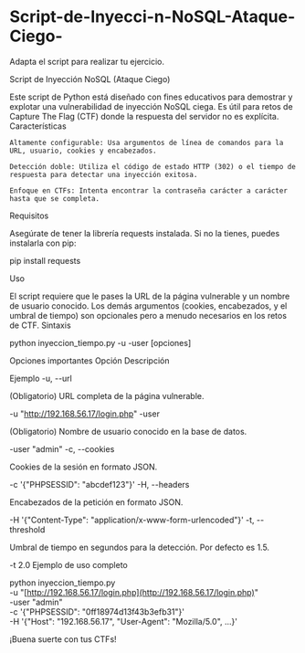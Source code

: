# Script-de-Inyecci-n-NoSQL-Ataque-Ciego-
Adapta el script para realizar tu ejercicio. 


Script de Inyección NoSQL (Ataque Ciego)

Este script de Python está diseñado con fines educativos para demostrar y explotar una vulnerabilidad de inyección NoSQL ciega. Es útil para retos de Capture The Flag (CTF) donde la respuesta del servidor no es explícita.
Características

    Altamente configurable: Usa argumentos de línea de comandos para la URL, usuario, cookies y encabezados.

    Detección doble: Utiliza el código de estado HTTP (302) o el tiempo de respuesta para detectar una inyección exitosa.

    Enfoque en CTFs: Intenta encontrar la contraseña carácter a carácter hasta que se completa.

Requisitos

Asegúrate de tener la librería requests instalada. Si no la tienes, puedes instalarla con pip:

pip install requests

Uso

El script requiere que le pases la URL de la página vulnerable y un nombre de usuario conocido. Los demás argumentos (cookies, encabezados, y el umbral de tiempo) son opcionales pero a menudo necesarios en los retos de CTF.
Sintaxis

python inyeccion_tiempo.py -u <URL> -user <USUARIO> [opciones]

Opciones importantes
Opción
Descripción
	
Ejemplo
-u, --url
	
(Obligatorio) URL completa de la página vulnerable.
	
-u "http://192.168.56.17/login.php"
-user
	
(Obligatorio) Nombre de usuario conocido en la base de datos.
	
-user "admin"
-c, --cookies
	
Cookies de la sesión en formato JSON.
	
-c '{"PHPSESSID": "abcdef123"}'
-H, --headers
	
Encabezados de la petición en formato JSON.
	
-H '{"Content-Type": "application/x-www-form-urlencoded"}'
-t, --threshold
	
Umbral de tiempo en segundos para la detección. Por defecto es 1.5.
	
-t 2.0
Ejemplo de uso completo

python inyeccion_tiempo.py \
    -u "[http://192.168.56.17/login.php](http://192.168.56.17/login.php)" \
    -user "admin" \
    -c '{"PHPSESSID": "0ff18974d13f43b3efb31"}' \
    -H '{"Host": "192.168.56.17", "User-Agent": "Mozilla/5.0", ...}'

¡Buena suerte con tus CTFs!
